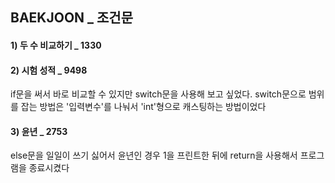 ## BAEKJOON _ 조건문
 
#### 1) 두 수 비교하기 _ 1330

#### 2) 시험 성적 _ 9498

if문을 써서 바로 비교할 수 있지만 switch문을 사용해 보고 싶었다.
switch문으로 범위를 잡는 방법은 '입력변수'를 나눠서 'int'형으로 캐스팅하는 방법이었다

#### 3) 윤년 _ 2753

else문을 일일이 쓰기 싫어서 윤년인 경우 1을 프린트한 뒤에 return을 사용해서 프로그램을 종료시켰다


